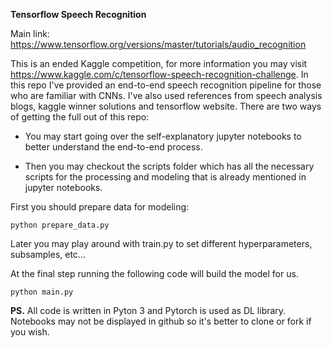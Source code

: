 **Tensorflow Speech Recognition**

Main link: https://www.tensorflow.org/versions/master/tutorials/audio_recognition

This is an ended Kaggle competition, for more information you may visit https://www.kaggle.com/c/tensorflow-speech-recognition-challenge. In this repo I've provided an end-to-end speech recognition pipeline for those who are familiar with CNNs. I've also used references from speech analysis blogs, kaggle winner solutions and tensorflow website. There are two ways of getting the full out of this repo:

- You may start going over the self-explanatory jupyter notebooks to better understand the end-to-end process.

- Then you may checkout the scripts folder which has all the necessary scripts for the processing and modeling that is already mentioned in jupyter notebooks. 

First you should prepare data for modeling:

`python prepare_data.py`

Later you may play around with train.py to set different hyperparameters, subsamples, etc...

At the final step running the following code will build the model for us.

`python main.py`

**PS.** All code is written in Pyton 3 and Pytorch is used as DL library. Notebooks may not be displayed in github so it's better to clone or fork if you wish.
